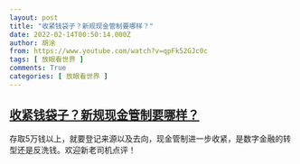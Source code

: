 ```yaml
---
layout: post
title: "收紧钱袋子？新规现金管制要哪样？"
date: 2022-02-14T00:50:14.000Z
author: 胡涂
from: https://www.youtube.com/watch?v=qpFk52GJc0c
tags: [ 放眼看世界 ]
comments: True
categories: [ 放眼看世界 ]
---
```

<!--1644799814000-->
[收紧钱袋子？新规现金管制要哪样？](https://www.youtube.com/watch?v=qpFk52GJc0c)
------

<div>
存取5万钱以上，就要登记来源以及去向，现金管制进一步收紧，是数字金融的转型还是反洗钱。欢迎新老司机点评！
</div>
